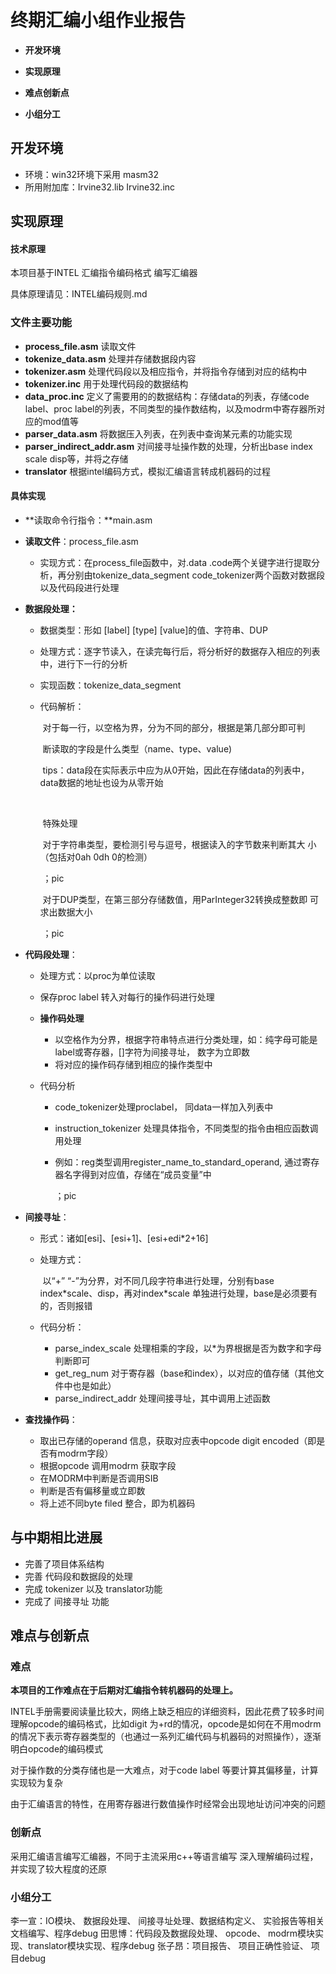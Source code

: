 # 终期汇编小组作业报告

- **开发环境**

- **实现原理**

- **难点创新点**

- **小组分工**

  

  

## 开发环境

- 环境：win32环境下采用 masm32
- 所用附加库：Irvine32.lib Irvine32.inc

## 实现原理

#### 技术原理

本项目基于INTEL 汇编指令编码格式 编写汇编器

具体原理请见：INTEL编码规则.md

### 文件主要功能

- **process_file.asm** 读取文件
- **tokenize_data.asm** 处理并存储数据段内容
- **tokenizer.asm** 处理代码段以及相应指令，并将指令存储到对应的结构中
- **tokenizer.inc** 用于处理代码段的数据结构
- **data_proc.inc** 定义了需要用的的数据结构：存储data的列表，存储code label、proc label的列表，不同类型的操作数结构，以及modrm中寄存器所对应的mod值等
- **parser_data.asm** 将数据压入列表，在列表中查询某元素的功能实现
- **parser_indirect_addr.asm** 对间接寻址操作数的处理，分析出base index scale disp等，并将之存储
- **translator** 根据intel编码方式，模拟汇编语言转成机器码的过程

#### 具体实现

- **读取命令行指令：**main.asm

- **读取文件**：process_file.asm

  - 实现方式：在process_file函数中，对.data .code两个关键字进行提取分析，再分别由tokenize_data_segment code_tokenizer两个函数对数据段以及代码段进行处理

- **数据段处理：**

  - 数据类型：形如 [label] [type] [value]的值、字符串、DUP

  - 处理方式：逐字节读入，在读完每行后，将分析好的数据存入相应的列表中，进行下一行的分析

  - 实现函数：tokenize_data_segment

  - 代码解析：

    ​	对于每一行，以空格为界，分为不同的部分，根据是第几部分即可判

    ​	断读取的字段是什么类型（name、type、value)

    ​	tips：data段在实际表示中应为从0开始，因此在存储data的列表中，	data数据的地址也设为从零开始

    ​	

    ​	特殊处理

    ​	对于字符串类型，要检测引号与逗号，根据读入的字节数来判断其大	小（包括对0ah 0dh 0的检测）

    ​	；pic

    ​	对于DUP类型，在第三部分存储数值，用ParInteger32转换成整数即	可求出数据大小

    ​	；pic

  

- **代码段处理**：

  - 处理方式：以proc为单位读取

  - 保存proc label 转入对每行的操作码进行处理

    

  - **操作码处理**

    - 以空格作为分界，根据字符串特点进行分类处理，如：纯字母可能是label或寄存器，[]字符为间接寻址， 数字为立即数
    - 将对应的操作码存储到相应的操作类型中

  - 代码分析

    - code_tokenizer处理proclabel， 同data一样加入列表中

    - instruction_tokenizer 处理具体指令，不同类型的指令由相应函数调用处理

    - 例如：reg类型调用register_name_to_standard_operand, 通过寄存器名字得到对应值，存储在“成员变量”中

      ；pic

      

- **间接寻址**：

  - 形式：诸如[esi]、[esi+1]、[esi+edi*2+16]

  - 处理方式：

    ​	以“+” “-”为分界，对不同几段字符串进行处理，分别有base index\*scale、disp，再对index\*scale 单独进行处理，base是必须要有	的，否则报错

  - 代码分析：

    - parse_index_scale 处理相乘的字段，以\*为界根据是否为数字和字母判断即可
    - get_reg_num 对于寄存器（base和index），以对应的值存储（其他文件中也是如此）
    - parse_indirect_addr 处理间接寻址，其中调用上述函数



- **查找操作码**：
  - 取出已存储的operand 信息，获取对应表中opcode digit encoded（即是否有modrm字段）
  - 根据opcode 调用modrm 获取字段
  - 在MODRM中判断是否调用SIB
  - 判断是否有偏移量或立即数
  - 将上述不同byte filed 整合，即为机器码

## 与中期相比进展
- 完善了项目体系结构
- 完善 代码段和数据段的处理
- 完成 tokenizer 以及 translator功能
- 完成了 间接寻址 功能 


## 难点与创新点

### 难点

**本项目的工作难点在于后期对汇编指令转机器码的处理上。**

INTEL手册需要阅读量比较大，网络上缺乏相应的详细资料，因此花费了较多时间理解opcode的编码格式，比如digit 为+rd的情况，opcode是如何在不用modrm的情况下表示寄存器类型的（也通过一系列汇编代码与机器码的对照操作），逐渐明白opcode的编码模式

对于操作数的分类存储也是一大难点，对于code label 等要计算其偏移量，计算实现较为复杂

由于汇编语言的特性，在用寄存器进行数值操作时经常会出现地址访问冲突的问题

### 创新点

采用汇编语言编写汇编器，不同于主流采用c++等语言编写
深入理解编码过程，并实现了较大程度的还原

### 小组分工
李一宣：IO模块、 数据段处理、 间接寻址处理、数据结构定义、 实验报告等相关文档编写、程序debug
田思博：代码段及数据段处理、 opcode、 modrm模块实现、translator模块实现、程序debug
张子昂：项目报告、 项目正确性验证、 项目debug

